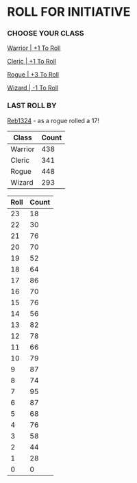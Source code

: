 # ROLL FOR INITIATIVE
### CHOOSE YOUR CLASS

[Warrior | +1 To Roll](https://github.com/benjaminsampica/benjaminsampica/issues/new?title=roll%7Cwarrior&body=Just+click+%27Submit+new+issue%27.)

[Cleric | +1 To Roll](https://github.com/benjaminsampica/benjaminsampica/issues/new?title=roll%7Ccleric&body=Just+click+%27Submit+new+issue%27.)

[Rogue | +3 To Roll](https://github.com/benjaminsampica/benjaminsampica/issues/new?title=roll%7Crogue&body=Just+click+%27Submit+new+issue%27.)

[Wizard | -1 To Roll](https://github.com/benjaminsampica/benjaminsampica/issues/new?title=roll%7Cwizard&body=Just+click+%27Submit+new+issue%27.)
### LAST ROLL BY
[Reb1324](https://www.github.com/Reb1324) - as a rogue rolled a 17!

|Class|Count|
|-|-|
|Warrior|438|
|Cleric|341|
|Rogue|448|
|Wizard|293|

|Roll|Count|
|-|-|
|23|18
|22|30
|21|76
|20|70
|19|52
|18|64
|17|86
|16|70
|15|76
|14|56
|13|82
|12|78
|11|66
|10|79
|9|87
|8|74
|7|95
|6|87
|5|68
|4|76
|3|58
|2|44
|1|28
|0|0
